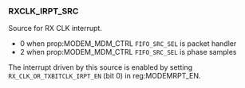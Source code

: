### RXCLK_IRPT_SRC 

Source for RX CLK interrupt.

* 0 when prop:MODEM_MDM_CTRL `FIFO_SRC_SEL` is packet handler
* 2 when prop:MODEM_MDM_CTRL `FIFO_SRC_SEL` is phase samples

The interrupt driven by this source is enabled by setting `RX_CLK_OR_TXBITCLK_IRPT_EN` (bit 0) in reg:MODEMRPT_EN.
